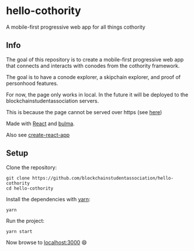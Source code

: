 # hello-cothority
A mobile-first progressive web app for all things cothority

## Info

The goal of this repository is to create a mobile-first progressive web app that connects and interacts with conodes from the cothority framework.

The goal is to have a conode explorer, a skipchain explorer, and proof of personhood features.

For now, the page only works in local. In the future it will be deployed to the blockchainstudentassociation servers.

This is because the page cannot be served over https (see [here](https://github.com/dedis/cothority/issues/1486))

Made with [React](https://reactjs.org/) and [bulma](https://bulma.io/).

Also see [create-react-app](https://github.com/facebook/create-react-app/blob/master/packages/react-scripts/template/README.md)

## Setup

Clone the repository:

```
git clone https://github.com/blockchainstudentassociation/hello-cothority
cd hello-cothority
```

Install the dependencies with [yarn](https://yarnpkg.com/en/):

```
yarn
```

Run the project:

```
yarn start
```

Now browse to [localhost:3000](http://localhost:3000/) :smile:
